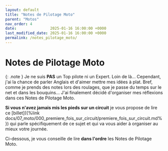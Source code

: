 ```yaml
---
layout: default
title: "Notes de Pilotage Moto"
parent: "Motos"
nav_order: 4
date:               2025-01-16 16:00:00 +0000
last_modified_date: 2025-01-16 16:00:00 +0000
permalink: /notes_pilotage_moto/
---
```


# Notes de Pilotage Moto

{: .note }
Je ne suis **PAS** un Top pilote ni un Expert. Loin de là... Cependant, j'ai la chance de parler Anglais et d'aimer mettre mes idées à plat. Bref, comme je prends des notes lors des roulages, que je passe du temps sur le net et dans les bouquins... J'ai finalement décidé d'organiser mes réflexions dans ces Notes de Pilotage Moto.

**Si vous n'avez jamais mis les pieds sur un circuit** je vous propose de lire ce [billet]({%link docs/07_moto/000_premiere_fois_sur_circuit/premiere_fois_sur_circuit.md%}) qui parle spécifiquement de ce sujet et qui va vous aider à organiser au mieux votre journée.

Ci-dessous, je vous conseille de lire **dans l'ordre** les Notes de Pilotage Moto.